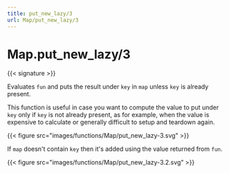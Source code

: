```yaml
---
title: put_new_lazy/3
url: Map/put_new_lazy/3
---
```


# Map.put_new_lazy/3

{{< signature >}}

Evaluates `fun` and puts the result under `key` in `map` unless `key` is already present.

This function is useful in case you want to compute the value to put under `key` only if `key` is not already present, as for example, when the value is expensive to calculate or generally difficult to setup and teardown again.

{{< figure src="images/functions/Map/put_new_lazy-3.svg" >}}

If `map` doesn't contain `key` then it's added using the value returned from `fun`.

{{< figure src="images/functions/Map/put_new_lazy-3.2.svg" >}}
